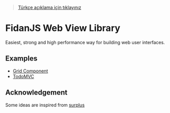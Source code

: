 > [Türkçe açıklama için tıklayınız](README.tr.md)

# FidanJS Web View Library

Easiest, strong and high performance way for building web user interfaces.

## Examples

- [Grid Component](https://codesandbox.io/embed/github/ismail-codar/fidan-html-examples/tree/master/?fontsize=14&initialpath=%2Fexamples%2Fbasic%2Fgrid%2Findex.html&module=%2Fexamples%2Fbasic%2Fgrid%2Fdemo-grid.ts)
- [TodoMVC](https://github.com/ismail-codar/cypress-example-todomvc/blob/master/src/minimal/index.ts)

## Acknowledgement

Some ideas are inspired from [surplus](https://github.com/adamhaile/surplus)
